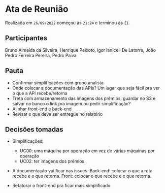 <!-- o arquivo deve ser nomeado como ata-${data}.md, por exemplo, `ata-2022-07-01.md` -->

# Ata de Reunião

Realizada em `26/09/2022` começou às `21:24` e terminou às `{}`.

## Participantes

Bruno Almeida da Silveira, Henrique Peixoto, Igor Ianicell De Latorre, João Pedro Ferreira Pereira, Pedro Paiva

## Pauta

- Confirmar simplificações com grupo analista
- Onde colocar a documentação das APIs? Um lugar que seja fácil pra ver o que a API recebe/retorna
- Treta com armazenamento das imagens dos prêmios: guardar no S3 e salvar no banco o link pra imagem ou pedir simplificação?
- Alinhar front-end e back-end
- Revisar o que deve ser entregue no relatório

## Decisões tomadas

- Simplificações:

  - UC00: uma máquina por operação em vez de várias máquinas por operação
  - UC02: ter imagens dos prêmios

- A documentação vai ficar nas issues. Back-end: colocar o que a rota recebe e o que retorna. Front: colocar o que recebe e o que retorna.

- Refatorar o front-end pra ficar mais simplificado
